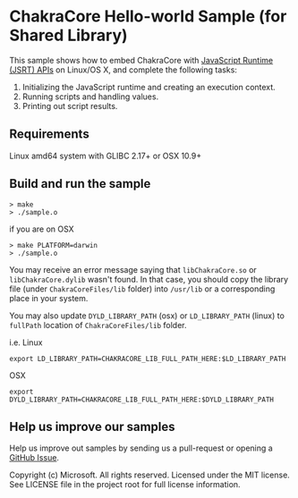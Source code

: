 # ChakraCore Hello-world Sample (for Shared Library)
This sample shows how to embed ChakraCore with [JavaScript Runtime (JSRT) APIs](http://aka.ms/corejsrtref)
on Linux/OS X, and complete the following tasks:

1. Initializing the JavaScript runtime and creating an execution context.
2. Running scripts and handling values.
3. Printing out script results.

## Requirements
Linux amd64 system with GLIBC 2.17+ or OSX 10.9+

## Build and run the sample
```
> make
> ./sample.o
```

if you are on OSX
```
> make PLATFORM=darwin
> ./sample.o
```

You may receive an error message saying that `libChakraCore.so` or `libChakraCore.dylib` wasn't found.
In that case, you should copy the library file (under `ChakraCoreFiles/lib` folder) into  `/usr/lib` or a
corresponding place in your system.

You may also update `DYLD_LIBRARY_PATH` (osx) or `LD_LIBRARY_PATH` (linux) to `fullPath` location
of `ChakraCoreFiles/lib` folder.

i.e.
Linux
```
export LD_LIBRARY_PATH=CHAKRACORE_LIB_FULL_PATH_HERE:$LD_LIBRARY_PATH
```

OSX
```
export DYLD_LIBRARY_PATH=CHAKRACORE_LIB_FULL_PATH_HERE:$DYLD_LIBRARY_PATH
```

## Help us improve our samples
Help us improve out samples by sending us a pull-request or opening a
[GitHub Issue](https://github.com/Microsoft/Chakra-Samples/issues/new).

Copyright (c) Microsoft. All rights reserved.  Licensed under the MIT license.
See LICENSE file in the project root for full license information.
